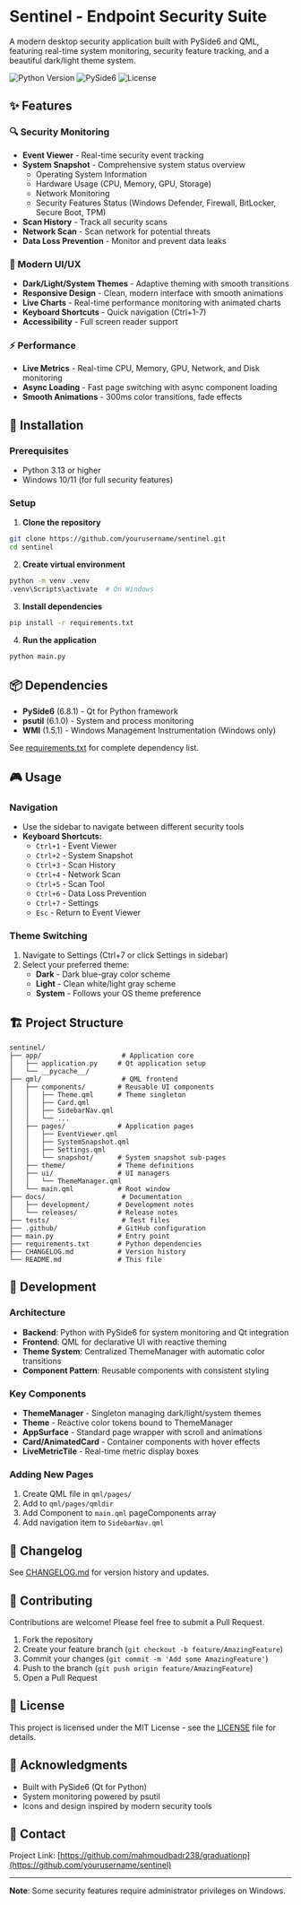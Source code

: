 # Sentinel - Endpoint Security Suite

A modern desktop security application built with PySide6 and QML, featuring real-time system monitoring, security feature tracking, and a beautiful dark/light theme system.

![Python Version](https://img.shields.io/badge/python-3.13-blue)
![PySide6](https://img.shields.io/badge/PySide6-6.8.1-green)
![License](https://img.shields.io/badge/license-MIT-blue)

## ✨ Features

### 🔍 Security Monitoring
- **Event Viewer** - Real-time security event tracking
- **System Snapshot** - Comprehensive system status overview
  - Operating System Information
  - Hardware Usage (CPU, Memory, GPU, Storage)
  - Network Monitoring
  - Security Features Status (Windows Defender, Firewall, BitLocker, Secure Boot, TPM)
- **Scan History** - Track all security scans
- **Network Scan** - Scan network for potential threats
- **Data Loss Prevention** - Monitor and prevent data leaks

### 🎨 Modern UI/UX
- **Dark/Light/System Themes** - Adaptive theming with smooth transitions
- **Responsive Design** - Clean, modern interface with smooth animations
- **Live Charts** - Real-time performance monitoring with animated charts
- **Keyboard Shortcuts** - Quick navigation (Ctrl+1-7)
- **Accessibility** - Full screen reader support

### ⚡ Performance
- **Live Metrics** - Real-time CPU, Memory, GPU, Network, and Disk monitoring
- **Async Loading** - Fast page switching with async component loading
- **Smooth Animations** - 300ms color transitions, fade effects

## 🚀 Installation

### Prerequisites
- Python 3.13 or higher
- Windows 10/11 (for full security features)

### Setup

1. **Clone the repository**
```bash
git clone https://github.com/yourusername/sentinel.git
cd sentinel
```

2. **Create virtual environment**
```bash
python -m venv .venv
.venv\Scripts\activate  # On Windows
```

3. **Install dependencies**
```bash
pip install -r requirements.txt
```

4. **Run the application**
```bash
python main.py
```

## 📦 Dependencies

- **PySide6** (6.8.1) - Qt for Python framework
- **psutil** (6.1.0) - System and process monitoring
- **WMI** (1.5.1) - Windows Management Instrumentation (Windows only)

See [requirements.txt](requirements.txt) for complete dependency list.

## 🎮 Usage

### Navigation
- Use the sidebar to navigate between different security tools
- **Keyboard Shortcuts:**
  - `Ctrl+1` - Event Viewer
  - `Ctrl+2` - System Snapshot
  - `Ctrl+3` - Scan History
  - `Ctrl+4` - Network Scan
  - `Ctrl+5` - Scan Tool
  - `Ctrl+6` - Data Loss Prevention
  - `Ctrl+7` - Settings
  - `Esc` - Return to Event Viewer

### Theme Switching
1. Navigate to Settings (Ctrl+7 or click Settings in sidebar)
2. Select your preferred theme:
   - **Dark** - Dark blue-gray color scheme
   - **Light** - Clean white/light gray scheme
   - **System** - Follows your OS theme preference

## 🏗️ Project Structure

```
sentinel/
├── app/                    # Application core
│   ├── application.py     # Qt application setup
│   └── __pycache__/
├── qml/                    # QML frontend
│   ├── components/        # Reusable UI components
│   │   ├── Theme.qml      # Theme singleton
│   │   ├── Card.qml
│   │   ├── SidebarNav.qml
│   │   └── ...
│   ├── pages/             # Application pages
│   │   ├── EventViewer.qml
│   │   ├── SystemSnapshot.qml
│   │   ├── Settings.qml
│   │   └── snapshot/      # System snapshot sub-pages
│   ├── theme/             # Theme definitions
│   ├── ui/                # UI managers
│   │   └── ThemeManager.qml
│   └── main.qml           # Root window
├── docs/                   # Documentation
│   ├── development/       # Development notes
│   └── releases/          # Release notes
├── tests/                  # Test files
├── .github/               # GitHub configuration
├── main.py                # Entry point
├── requirements.txt       # Python dependencies
├── CHANGELOG.md           # Version history
└── README.md              # This file
```

## 🔧 Development

### Architecture
- **Backend**: Python with PySide6 for system monitoring and Qt integration
- **Frontend**: QML for declarative UI with reactive theming
- **Theme System**: Centralized ThemeManager with automatic color transitions
- **Component Pattern**: Reusable components with consistent styling

### Key Components
- **ThemeManager** - Singleton managing dark/light/system themes
- **Theme** - Reactive color tokens bound to ThemeManager
- **AppSurface** - Standard page wrapper with scroll and animations
- **Card/AnimatedCard** - Container components with hover effects
- **LiveMetricTile** - Real-time metric display boxes

### Adding New Pages
1. Create QML file in `qml/pages/`
2. Add to `qml/pages/qmldir`
3. Add Component to `main.qml` pageComponents array
4. Add navigation item to `SidebarNav.qml`

## 📝 Changelog

See [CHANGELOG.md](CHANGELOG.md) for version history and updates.

## 🤝 Contributing

Contributions are welcome! Please feel free to submit a Pull Request.

1. Fork the repository
2. Create your feature branch (`git checkout -b feature/AmazingFeature`)
3. Commit your changes (`git commit -m 'Add some AmazingFeature'`)
4. Push to the branch (`git push origin feature/AmazingFeature`)
5. Open a Pull Request

## 📄 License

This project is licensed under the MIT License - see the [LICENSE](LICENSE) file for details.

## 🙏 Acknowledgments

- Built with PySide6 (Qt for Python)
- System monitoring powered by psutil
- Icons and design inspired by modern security tools

## 📧 Contact

Project Link: [https://github.com/mahmoudbadr238/graduationp](https://github.com/yourusername/sentinel)

---

**Note**: Some security features require administrator privileges on Windows.
